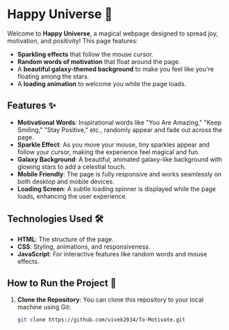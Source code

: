 # Happy Universe 🌟

Welcome to **Happy Universe**, a magical webpage designed to spread joy, motivation, and positivity! This page features:

- **Sparkling effects** that follow the mouse cursor.
- **Random words of motivation** that float around the page.
- A **beautiful galaxy-themed background** to make you feel like you're floating among the stars.
- A **loading animation** to welcome you while the page loads.

## Features ✨

- **Motivational Words**: Inspirational words like "You Are Amazing," "Keep Smiling," "Stay Positive," etc., randomly appear and fade out across the page.
- **Sparkle Effect**: As you move your mouse, tiny sparkles appear and follow your cursor, making the experience feel magical and fun.
- **Galaxy Background**: A beautiful, animated galaxy-like background with glowing stars to add a celestial touch.
- **Mobile Friendly**: The page is fully responsive and works seamlessly on both desktop and mobile devices.
- **Loading Screen**: A subtle loading spinner is displayed while the page loads, enhancing the user experience.

## Technologies Used 🛠️

- **HTML**: The structure of the page.
- **CSS**: Styling, animations, and responsiveness.
- **JavaScript**: For interactive features like random words and mouse effects.

## How to Run the Project 🏃

1. **Clone the Repository**:
   You can clone this repository to your local machine using Git:
   ```bash
   git clone https://github.com/vivek2034/To-Motivate.git
